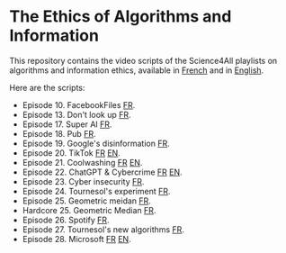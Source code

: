 # The Ethics of Algorithms and Information

This repository contains the video scripts of the Science4All playlists 
on algorithms and information ethics,
available in [French](https://www.youtube.com/watch?v=utWMGi8HTjY&list=PLtzmb84AoqRRFcoGQ5p7kqEVQ7deXfYuH&pp=gAQB) 
and in [English](https://www.youtube.com/watch?v=w5JRKUndWNk&list=PL8ovs-QtxcNxcwlsTF5O9NXtr3NAj_SVc).

Here are the scripts:

- Episode 10. FacebookFiles [FR](10-facebookfiles-fr.md).
- Episode 13. Don't look up [FR](13-dontlookup-fr.md).
- Episode 17. Super AI [FR](17-superIA-fr.md).
- Episode 18. Pub [FR](18-pub-fr.md).
- Episode 19. Google's disinformation [FR](19-google-désinformation-fr.md).
- Episode 20. TikTok [FR](20-tiktok-fr.md) [EN](20-tiktok-en.md).
- Episode 21. Coolwashing [FR](21-distraction-fr.md) [EN](21-distraction-en.md).
- Episode 22. ChatGPT & Cybercrime [FR](22-chatgpt-fr.md) [EN](22-chatgpt-en.md).
- Episode 23. Cyber insecurity [FR](23-cout-fr.md).
- Episode 24. Tournesol's experiment [FR](24-experiment-fr.md).
- Episode 25. Geometric meidan [FR](25-geometric-median-fr.md).
- Hardcore 25. Geometric Median [FR](25-hardcore-geomed.md).
- Episode 26. Spotify [FR](26-spotify-fr.md).
- Episode 27. Tournesol's new algorithms [FR](27-update.md).
- Episode 28. Microsoft [FR](28-microsoft-fr.md) [EN](28-microsoft-en.md).
